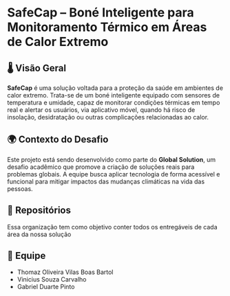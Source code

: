 # SafeCap – Boné Inteligente para Monitoramento Térmico em Áreas de Calor Extremo

## 🌡️ Visão Geral

**SafeCap** é uma solução voltada para a proteção da saúde em ambientes de calor extremo. Trata-se de um boné inteligente equipado com sensores de temperatura e umidade, capaz de monitorar condições térmicas em tempo real e alertar os usuários, via aplicativo móvel, quando há risco de insolação, desidratação ou outras complicações relacionadas ao calor.

## 🌍 Contexto do Desafio

Este projeto está sendo desenvolvido como parte do **Global Solution**, um desafio acadêmico que promove a criação de soluções reais para problemas globais. A equipe busca aplicar tecnologia de forma acessível e funcional para mitigar impactos das mudanças climáticas na vida das pessoas.

## 📂 Repositórios

Essa organização tem como objetivo conter todos os entregáveis de cada área da nossa solução

## 👥 Equipe

- Thomaz Oliveira Vilas Boas Bartol
- Vinicius Souza Carvalho
- Gabriel Duarte Pinto
